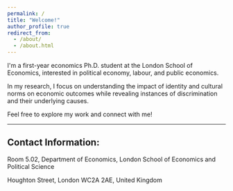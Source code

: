 ```yaml
---
permalink: /
title: "Welcome!"
author_profile: true
redirect_from: 
  - /about/
  - /about.html
---
```


I'm a first-year economics Ph.D. student at the London School of Economics, interested in political economy, labour, and public economics.

In my research, I focus on understanding the impact of identity and cultural norms on economic outcomes while revealing instances of discrimination and their underlying causes.

Feel free to explore my work and connect with me! 

---

## Contact Information:
Room 5.02, Department of Economics, London School of Economics and Political Science

Houghton Street, London WC2A 2AE, United Kingdom

